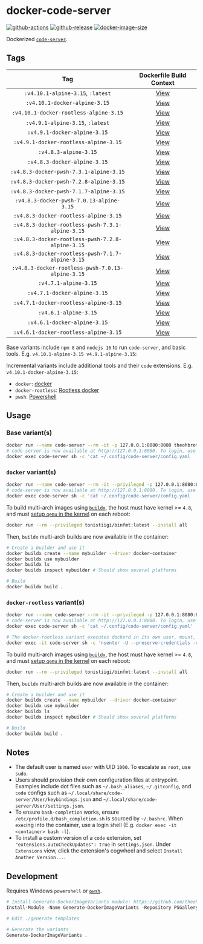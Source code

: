 # docker-code-server

[![github-actions](https://github.com/theohbrothers/docker-code-server/workflows/ci-master-pr/badge.svg)](https://github.com/theohbrothers/docker-code-server/actions)
[![github-release](https://img.shields.io/github/v/release/theohbrothers/docker-code-server?style=flat-square)](https://github.com/theohbrothers/docker-code-server/releases/)
[![docker-image-size](https://img.shields.io/docker/image-size/theohbrothers/docker-code-server/latest)](https://hub.docker.com/r/theohbrothers/docker-code-server)

Dockerized [`code-server`](https://github.com/coder/code-server).

## Tags

| Tag | Dockerfile Build Context |
|:-------:|:---------:|
| `:v4.10.1-alpine-3.15`, `:latest` | [View](variants/v4.10.1-alpine-3.15) |
| `:v4.10.1-docker-alpine-3.15` | [View](variants/v4.10.1-docker-alpine-3.15) |
| `:v4.10.1-docker-rootless-alpine-3.15` | [View](variants/v4.10.1-docker-rootless-alpine-3.15) |
| `:v4.9.1-alpine-3.15`, `:latest` | [View](variants/v4.9.1-alpine-3.15) |
| `:v4.9.1-docker-alpine-3.15` | [View](variants/v4.9.1-docker-alpine-3.15) |
| `:v4.9.1-docker-rootless-alpine-3.15` | [View](variants/v4.9.1-docker-rootless-alpine-3.15) |
| `:v4.8.3-alpine-3.15` | [View](variants/v4.8.3-alpine-3.15) |
| `:v4.8.3-docker-alpine-3.15` | [View](variants/v4.8.3-docker-alpine-3.15) |
| `:v4.8.3-docker-pwsh-7.3.1-alpine-3.15` | [View](variants/v4.8.3-docker-pwsh-7.3.1-alpine-3.15) |
| `:v4.8.3-docker-pwsh-7.2.8-alpine-3.15` | [View](variants/v4.8.3-docker-pwsh-7.2.8-alpine-3.15) |
| `:v4.8.3-docker-pwsh-7.1.7-alpine-3.15` | [View](variants/v4.8.3-docker-pwsh-7.1.7-alpine-3.15) |
| `:v4.8.3-docker-pwsh-7.0.13-alpine-3.15` | [View](variants/v4.8.3-docker-pwsh-7.0.13-alpine-3.15) |
| `:v4.8.3-docker-rootless-alpine-3.15` | [View](variants/v4.8.3-docker-rootless-alpine-3.15) |
| `:v4.8.3-docker-rootless-pwsh-7.3.1-alpine-3.15` | [View](variants/v4.8.3-docker-rootless-pwsh-7.3.1-alpine-3.15) |
| `:v4.8.3-docker-rootless-pwsh-7.2.8-alpine-3.15` | [View](variants/v4.8.3-docker-rootless-pwsh-7.2.8-alpine-3.15) |
| `:v4.8.3-docker-rootless-pwsh-7.1.7-alpine-3.15` | [View](variants/v4.8.3-docker-rootless-pwsh-7.1.7-alpine-3.15) |
| `:v4.8.3-docker-rootless-pwsh-7.0.13-alpine-3.15` | [View](variants/v4.8.3-docker-rootless-pwsh-7.0.13-alpine-3.15) |
| `:v4.7.1-alpine-3.15` | [View](variants/v4.7.1-alpine-3.15) |
| `:v4.7.1-docker-alpine-3.15` | [View](variants/v4.7.1-docker-alpine-3.15) |
| `:v4.7.1-docker-rootless-alpine-3.15` | [View](variants/v4.7.1-docker-rootless-alpine-3.15) |
| `:v4.6.1-alpine-3.15` | [View](variants/v4.6.1-alpine-3.15) |
| `:v4.6.1-docker-alpine-3.15` | [View](variants/v4.6.1-docker-alpine-3.15) |
| `:v4.6.1-docker-rootless-alpine-3.15` | [View](variants/v4.6.1-docker-rootless-alpine-3.15) |

Base variants include `npm 8` and `nodejs 16` to run `code-server`, and basic tools. E.g. `v4.10.1-alpine-3.15 v4.9.1-alpine-3.15`:

Incremental variants include additional tools and their `code` extensions. E.g. `v4.10.1-docker-alpine-3.15`:

- `docker`: [docker](https://docs.docker.com/engine/)
- `docker-rootless`: [Rootless docker](https://docs.docker.com/engine/security/rootless/)
- `pwsh`: [Powershell](https://github.com/PowerShell/PowerShell)

## Usage

### Base variant(s)

```sh
docker run --name code-server --rm -it -p 127.0.0.1:8080:8080 theohbrothers/docker-code-server:v4.10.1-alpine-3.15 v4.9.1-alpine-3.15
# code-server is now available at http://127.0.0.1:8080. To login, use the password in the config file:
docker exec code-server sh -c 'cat ~/.config/code-server/config.yaml
```

### `docker` variant(s)

```sh
docker run --name code-server --rm -it --privileged -p 127.0.0.1:8080:8080 theohbrothers/docker-code-server:v4.10.1-docker-alpine-3.15
# code-server is now available at http://127.0.0.1:8080. To login, use the password in the config file:
docker exec code-server sh -c 'cat ~/.config/code-server/config.yaml
```

To build multi-arch images using [`buildx`](https://docs.docker.com/engine/reference/commandline/buildx/), the host must have kernel >= `4.8`, and must [setup `qemu` in the kernel](https://github.com/docker/setup-qemu-action) on each reboot:

```sh
docker run --rm --privileged tonistiigi/binfmt:latest --install all
```

Then, `buildx` multi-arch builds are now available in the container:

```sh
# Create a builder and use it
docker buildx create --name mybuilder --driver docker-container
docker buildx use mybuilder
docker buildx ls
docker buildx inspect mybuilder # Should show several platforms

# Build
docker buildx build .
```

### `docker-rootless` variant(s)

```sh
docker run --name code-server --rm -it --privileged -p 127.0.0.1:8080:8080 theohbrothers/docker-code-server:v4.10.1-docker-rootless-alpine-3.15
# code-server is now available at http://127.0.0.1:8080. To login, use the password in the config file:
docker exec code-server sh -c 'cat ~/.config/code-server/config.yaml'

# The docker-rootless variant executes dockerd in its own user, mount, and network namespaces, see https://docs.docker.com/engine/security/rootless/#tips-for-debugging. To enter the namespace, run:
docker exec -it code-server sh -c 'nsenter -U --preserve-credentials -n -m -t $( cat $XDG_RUNTIME_DIR/docker.pid )'
```

To build multi-arch images using [`buildx`](https://docs.docker.com/engine/reference/commandline/buildx/), the host must have kernel >= `4.8`, and must [setup `qemu` in the kernel](https://github.com/docker/setup-qemu-action) on each reboot:

```sh
docker run --rm --privileged tonistiigi/binfmt:latest --install all
```

Then, `buildx` multi-arch builds are now available in the container:

```sh
# Create a builder and use it
docker buildx create --name mybuilder --driver docker-container
docker buildx use mybuilder
docker buildx ls
docker buildx inspect mybuilder # Should show several platforms

# Build
docker buildx build .
```

## Notes

- The default user is named `user` with UID `1000`. To escalate as `root`, use `sudo`.
- Users should provision their own configuration files at entrypoint. Examples include dot files such as `~/.bash_aliases`, `~/.gitconfig`, and `code` configs such as `~/.local/share/code-server/User/keybindings.json` and `~/.local/share/code-server/User/settings.json`.
- To ensure `bash-completion` works, ensure `/etc/profile.d/bash_completion.sh` is sourced by `~/.bashrc`. When `exec`ing into the container, use a login shell (E.g. `docker exec -it <container> bash -l`).
- To install a custom version of a `code` extension, set `"extensions.autoCheckUpdates": true` in `settings.json`. Under `Extensions` view, click the extension's cogwheel and select `Install Another Version...`.

## Development

Requires Windows `powershell` or [`pwsh`](https://github.com/PowerShell/PowerShell).

```powershell
# Install Generate-DockerImageVariants module: https://github.com/theohbrothers/Generate-DockerImageVariants
Install-Module -Name Generate-DockerImageVariants -Repository PSGallery -Scope CurrentUser -Force -Verbose

# Edit ./generate templates

# Generate the variants
Generate-DockerImageVariants .
```

